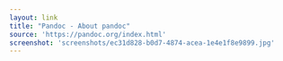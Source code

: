 ```yaml
---
layout: link
title: "Pandoc - About pandoc"
source: 'https://pandoc.org/index.html'
screenshot: 'screenshots/ec31d828-b0d7-4874-acea-1e4e1f8e9899.jpg'
---
```



